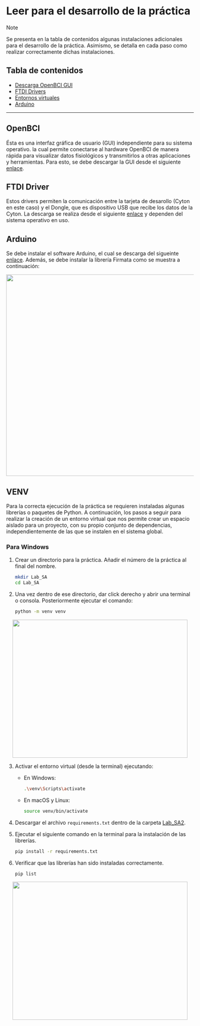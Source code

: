 # Leer para el desarrollo de la práctica

> [!NOTE]
> Se presenta en la tabla de contenidos algunas instalaciones adicionales para el desarrollo de la práctica. Asimismo, se detalla en cada paso como realizar correctamente dichas instalaciones. 

## Tabla de contenidos

- [Descarga OpenBCI GUI](#OpenBCI)
- [FTDI Drivers](#FTDIDrivers)
- [Entornos virtuales](#venv)
- [Arduino](#Arduino)
<hr />

## OpenBCI

Ésta es una interfaz gráfica de usuario (GUI) independiente para su sistema operativo. la cual permite conectarse al hardware OpenBCI de manera rápida para visualizar datos fisiológicos y transmitirlos a otras aplicaciones y herramientas. Para esto, se debe descargar la GUI desde el siguiente [enlace](https://openbci.com/downloads).


## FTDI Driver

Estos drivers permiten la comunicación entre la tarjeta de desarollo (Cyton en este caso) y el Dongle, que es dispositivo USB que recibe los datos de la Cyton. La descarga se realiza desde el siguiente [enlace](https://ftdichip.com/drivers/vcp-drivers/) y dependen del sistema operativo en uso.

## Arduino

Se debe instalar el software Arduino, el cual se descarga del sigueinte [enlace](https://www.arduino.cc/en/software). Además, se debe instalar la librería Firmata como se muestra a continuación:


 
<p align="center">
   <img src="https://github.com/Javiec369/SA-IE763Labs/assets/87388852/b7dfba93-d6fd-4e62-9feb-01cd2f657e06" width="730" height="540"/>
</p>


## VENV

Para la correcta ejecución de la práctica se requieren instaladas algunas librerías o paquetes de Python. A continuación, los pasos a seguir para realizar la creación de un entorno virtual que nos permite crear un espacio aislado para un proyecto, con su propio conjunto de dependencias, independientemente de las que se instalen en el sistema global. 

### Para Windows
1. Crear un directorio para la práctica. Añadir el número de la práctica al final del nombre.
   
    ```bash
    mkdir Lab_SA
    cd Lab_SA
    ```

2. Una vez dentro de ese directorio, dar click derecho y abrir una terminal o consola. Posteriormente ejecutar el comando:

    ```bash
    python -m venv venv
    ```

<p align="center">
   <img src="https://github.com/Javiec369/SA_practice-1/assets/87388852/e65a1d3b-22a1-4e62-b51a-acb7cabdcc91" width="470" height="370"/>
</p>


3. Activar el entorno virtual (desde la terminal) ejecutando:

    - En Windows:

        ```bash
        .\venv\Scripts\activate
        ```

    - En macOS y Linux:

        ```bash
        source venv/bin/activate
        ```

4. Descargar el archivo `requirements.txt` dentro de la carpeta [Lab_SA2](https://github.com/Javiec369/SA-IE763Labs/blob/main/Laboratorios%202024-2/Lab_SA2/requirements.txt).

5. Ejecutar el siguiente comando en la terminal para la instalación de las librerías.

    ```bash
    pip install -r requirements.txt
    ```

6. Verificar que las librerías han sido instaladas correctamente.

    ```bash
    pip list
    ```
    
<p align="center">    
<img src="https://github.com/Javiec369/SA_practice-1/assets/87388852/ec432bcb-ecbe-4fad-a5aa-40b8a4259b39" width="470" height="370"/>
</p>
